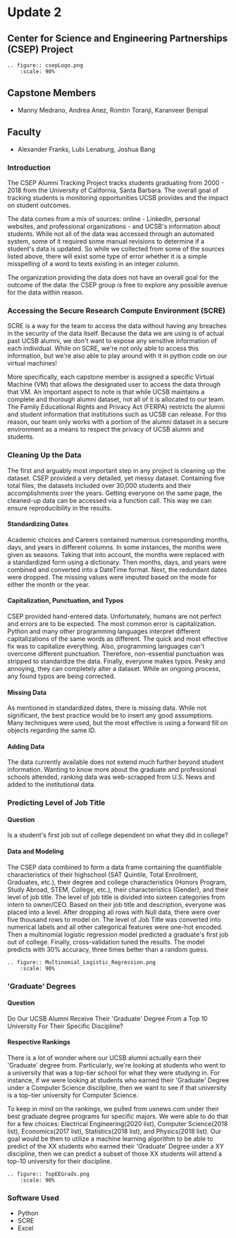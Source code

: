 # Update 2
## Center for Science and Engineering Partnerships (CSEP) Project
```{eval-rst}
.. figure:: csepLogo.png
    :scale: 90% 
```
## Capstone Members
* Manny Medrano, Andrea Anez, Romtin Toranji, Karanveer Benipal
## Faculty
* Alexander Franks, Lubi Lenaburg, Joshua Bang

### Introduction
The CSEP Alumni Tracking Project tracks students graduating from  2000 - 2018 from the University of California, Santa Barbara. The overall goal of tracking students is monitoring opportunities UCSB provides and the impact on student outcomes. 

The data comes from a mix of sources: online - LinkedIn, personal websites, and professional organizations - and UCSB's information about students. While not all of the data was accessed through an automated system, some of it required some manual revisions to determine if a student's data is updated. So while we collected from some of the sources listed above, there will exist some type of error whether it is a simple misspelling of a word to texts existing in an integer column. 

The organization providing the data does not have an overall goal for the outcome of the data: the CSEP group is free to explore any possible avenue for the data within reason.  

### Accessing the Secure Research Compute Environment (SCRE)
SCRE is a way for the team to access the data without having any breaches in the security of the data itself. Because the data we are using is of actual past UCSB alumni, we don't want to expose any sensitive information of each individual. While on SCRE, we're not only able to access this information, but we're also able to play around with it in python code on our virtual machines! 

More specifically, each capstone member is assigned a specific Virtual Machine (VM) that allows the designated user to access the data through that VM. An important aspect to note is that while UCSB maintains a complete and thorough alumni dataset, not all of it is allocated to our team. The Family Educational Rights and Privacy Act (FERPA) restricts the alumni and student information that institutions such as UCSB can release. For this reason, our team only works with a portion of the alumni dataset in a secure environment as a means to respect the privacy of UCSB alumni and students.

### Cleaning Up the Data  
The first and arguably most important step in any project is cleaning up the dataset. CSEP provided a very detailed, yet messy dataset. Containing five total files, the datasets included over 30,000 students and their accomplishments over the years. Getting everyone on the same page, the cleaned-up data can be accessed via a function call. This way we can ensure reproducibility in the results.  
#### Standardizing Dates 
Academic choices and Careers contained numerous corresponding months, days, and years in different columns. In some instances, the months were given as seasons. Taking that into account, the months were replaced with a standardized form using a dictionary. Then months, days, and years were combined and converted into a DateTime format. Next, the redundant dates were dropped. The missing values were imputed based on the mode for either the month or the year.  
#### Capitalization, Punctuation, and Typos  
CSEP provided hand-entered data. Unfortunately, humans are not perfect and errors are to be expected. The most common error is capitalization. Python and many other programming languages interpret different capitalizations of the same words as different. The quick and most effective fix was to capitalize everything. Also, programming languages can't overcome different punctuation. Therefore, non-essential punctuation was stripped to standardize the data. Finally, everyone makes typos. Pesky and annoying, they can completely alter a dataset. While an ongoing process, any found typos are being corrected.  
#### Missing Data  
As mentioned in standardized dates, there is missing data. While not significant, the best practice would be to insert any good assumptions. Many techniques were used, but the most effective is using a forward fill on objects regarding the same ID.  
#### Adding Data  
The data currently available does not extend much further beyond student information. Wanting to know more about the graduate and professional schools attended, ranking data was web-scrapped from U.S. News and added to the institutional data.  

### Predicting Level of Job Title  
#### Question  
Is a student's first job out of college dependent on what they did in college?  
####  Data and Modeling  
The CSEP data combined to form a data frame containing the quantifiable characteristics of their highschool (SAT Quintile, Total Enrollment, Graduates, etc.), their degree and college characteristics (Honors Program, Study Abroad, STEM, College, etc.), their characteristics (Gender), and their level of job title. The level of job title is divided into sixteen categories from intern to owner/CEO. Based on their job title and description, everyone was placed into a level. After dropping all rows with Null data, there were over five thousand rows to model on. The level of Job Title was converted into numerical labels and all other categorical features were one-hot encoded. Then a multinomial logistic regression model predicted a graduate's first job out of college. Finally, cross-validation tuned the results. The model predicts with 30% accuracy, three times better than a random guess.  
```{eval-rst}
.. figure:: Multinomial_Logistic_Regression.png
    :scale: 90% 
```
### 'Graduate' Degrees
#### Question
Do Our UCSB Alumni Receive Their 'Graduate' Degree From a Top 10 University For Their Specific Discipline?
#### Respective Rankings
There is a lot of wonder where our UCSB alumni actually earn their 'Graduate' degree from. Particularly, we're looking at students who went to a university that was a top-tier school for what they were studying in. For instance, if we were looking at students who earned their 'Graduate' Degree under a Computer Science discilpline, then we want to see if that university is a top-tier university for Computer Science. 

To keep in mind on the rankings, we pulled from usnews.com under their best graduate degree programs for specific majors. We were able to do that for a few choices: Electrical Engineering(2020 list), Computer Science(2018 list), Economics(2017 list), Statistics(2018 list), and Physics(2018 list). Our goal would be then to utilize a machine learning algorithm to be able to predict of the XX students who earned their 'Graduate' Degree under a XY discipline, then we can predict a subset of those XX students will attend a top-10 university for their discipline.

```{eval-rst}
.. figure:: TopEEGrads.png 
    :scale: 90% 
```

### Software Used
* Python
* SCRE
* Excel
